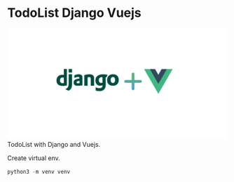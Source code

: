 # TodoList Django Vuejs
![](https://raw.githubusercontent.com/silvajunior/django-vuejs-todo/refs/heads/main/django_vuejs.webp)
TodoList with Django and Vuejs.

Create virtual env.
```python
python3 -m venv venv
```
